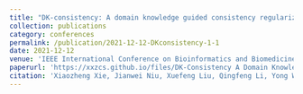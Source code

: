 ```yaml
---
title: "DK-consistency: A domain knowledge guided consistency regularization method for semi-supervised breast cancer diagnosis"
collection: publications
category: conferences
permalink: /publication/2021-12-12-DKconsistency-1-1
date: 2021-12-12
venue: 'IEEE International Conference on Bioinformatics and Biomedicine (BIBM)'
paperurl: 'https://xxzcs.github.io/files/DK-Consistency A Domain Knowledge Guided Consistency Regularization Method for Semi-supervised Breast Cancer Diagnosis.pdf'
citation: 'Xiaozheng Xie, Jianwei Niu, Xuefeng Liu, Qingfeng Li, Yong Wang, and Shaojie Tang. &quot;DK-consistency: A domain knowledge guided consistency regularization method for semi-supervised breast cancer diagnosis.&quot; <i>IEEE international conference on bioinformatics and biomedicine (BIBM)</i>. 2021: 3435-3442.'
---
```


